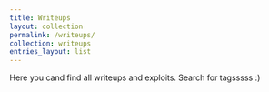 ```yaml
---
title: Writeups
layout: collection
permalink: /writeups/
collection: writeups
entries_layout: list
---
```


Here you cand find all writeups and exploits. Search for tagsssss :)
